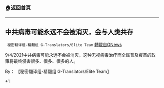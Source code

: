 ###  [:house:返回首頁](https://github.com/ourhimalayas/txt)
---


## 中共病毒可能永远不会被消灭，会与人类共存
` 秘密翻译组-精翻组 G-Translators/Elite Team` [轉載自GNews](https://gnews.org/zh-hans/1519382/)

9/4/2021中共病毒可能永远不会被消灭，这种无视病毒治疗而全民普及疫苗的政策将最终侵害很多、很多、很多的人。

By： 【秘密翻译组-精翻组 G-Translators/Elite Team】

+1
